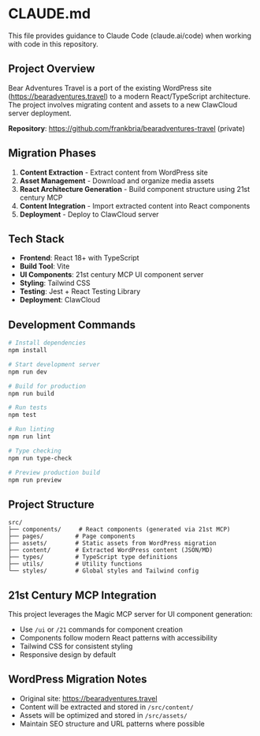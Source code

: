 # CLAUDE.md

This file provides guidance to Claude Code (claude.ai/code) when working with code in this repository.

## Project Overview

Bear Adventures Travel is a port of the existing WordPress site (https://bearadventures.travel) to a modern React/TypeScript architecture. The project involves migrating content and assets to a new ClawCloud server deployment.

**Repository**: https://github.com/frankbria/bearadventures-travel (private)

## Migration Phases

1. **Content Extraction** - Extract content from WordPress site
2. **Asset Management** - Download and organize media assets
3. **React Architecture Generation** - Build component structure using 21st century MCP
4. **Content Integration** - Import extracted content into React components
5. **Deployment** - Deploy to ClawCloud server

## Tech Stack

- **Frontend**: React 18+ with TypeScript
- **Build Tool**: Vite
- **UI Components**: 21st century MCP UI component server
- **Styling**: Tailwind CSS
- **Testing**: Jest + React Testing Library
- **Deployment**: ClawCloud

## Development Commands

```bash
# Install dependencies
npm install

# Start development server
npm run dev

# Build for production
npm run build

# Run tests
npm test

# Run linting
npm run lint

# Type checking
npm run type-check

# Preview production build
npm run preview
```

## Project Structure

```
src/
├── components/     # React components (generated via 21st MCP)
├── pages/         # Page components
├── assets/        # Static assets from WordPress migration
├── content/       # Extracted WordPress content (JSON/MD)
├── types/         # TypeScript type definitions
├── utils/         # Utility functions
└── styles/        # Global styles and Tailwind config
```

## 21st Century MCP Integration

This project leverages the Magic MCP server for UI component generation:
- Use `/ui` or `/21` commands for component creation
- Components follow modern React patterns with accessibility
- Tailwind CSS for consistent styling
- Responsive design by default

## WordPress Migration Notes

- Original site: https://bearadventures.travel
- Content will be extracted and stored in `/src/content/`
- Assets will be optimized and stored in `/src/assets/`
- Maintain SEO structure and URL patterns where possible